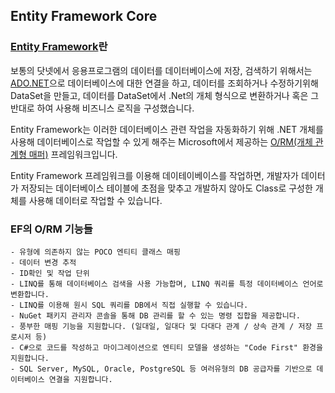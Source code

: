 ## Entity Framework Core
### [Entity Framework](https://docs.microsoft.com/en-us/ef/ef6/)란   
      
   보통의 닷넷에서 응용프로그램의 데이터를 데이터베이스에 저장, 검색하기 위해서는  [ADO.NET](https://docs.microsoft.com/en-us/dotnet/framework/data/adonet/ado-net-overview)으로 데이터베이스에 대한 연결을 하고,
   데이터를 조회하거나 수정하기위해 DataSet을 만들고, 데이터를 DataSet에서 .Net의 개체 형식으로 변환하거나 혹은 그 반대로 하여 사용해 비즈니스 로직을 구성했습니다.     
         
   Entity Framework는 이러한 데이터베이스 관련 작업을 자동화하기 위해 .NET 개체를 사용해 데이터베이스로 작업할 수 있게 해주는 Microsoft에서 제공하는 [O/RM(개체 관계형 매퍼)](https://blog.bitsrc.io/what-is-an-orm-and-why-you-should-use-it-b2b6f75f5e2a)
   프레임워크입니다.        
         
   Entity Framework 프레임워크를 이용해 데이테이베이스를 작업하면,
   개발자가 데이터가 저장되는 데이터베이스 테이블에 초점을 맞추고 개발하지 않아도 Class로 구성한 개체를 사용해 데이터로 작업할 수 있습니다.     
   
### EF의 O/RM 기능들
    - 유형에 의존하지 않는 POCO 엔티티 클래스 매핑
    - 데이터 변경 추적
    - ID확인 및 작업 단위
    - LINQ를 통해 데이터베이스 검색을 사용 가능합며, LINQ 쿼리를 특정 데이터베이스 언어로 변환합니다.        
    - LINQ를 이용해 원시 SQL 쿼리를 DB에서 직접 실행할 수 있습니다.
    - NuGet 패키지 관리자 콘솔을 통해 DB 관리를 할 수 있는 명령 집합을 제공합니다.
    - 풍부한 매핑 기능을 지원합니다. (일대일, 일대다 및 다대다 관계 / 상속 관계 / 저장 프로시저 등)
    - C#으로 코드를 작성하고 마이그레이션으로 엔티티 모델을 생성하는 "Code First" 환경을 지원합니다.
    - SQL Server, MySQL, Oracle, PostgreSQL 등 여러유형의 DB 공급자를 기반으로 데이터베이스 연결을 지원합니다.

  
  
  

